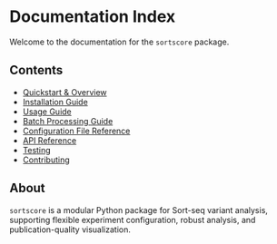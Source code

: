 # Documentation Index

Welcome to the documentation for the `sortscore` package.

## Contents
- [Quickstart & Overview](../README.md)
- [Installation Guide](installation.md)
- [Usage Guide](usage.md)
- [Batch Processing Guide](batch_processing.md)
- [Configuration File Reference](../config/example_experiment.json)
- [API Reference](../sortscore/)
- [Testing](../tests/)
- [Contributing](contributing.md)

## About
`sortscore` is a modular Python package for Sort-seq variant analysis, supporting flexible experiment configuration, robust analysis, and publication-quality visualization.
